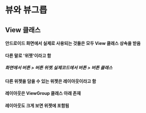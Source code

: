 # 뷰와 뷰그릅
## View 클래스
#### 안드로이드 화면에서 실제로 사용되는 것들은 모두 View 클래스 상속을 받음
#### 다른 말로 '위젯'이라고 함
##### 화면에서 버튼 > 버튼 위젯.실제코드에서 버튼 > 버튼 클래스
#### 다른 위젯을 담을 수 있는 위젯은 레이아웃이라고 함
#### 레이아웃은 ViewGroup 클래스 아래 존재
#### 레이아웃도 크게 보면 위젯에 포함됨
